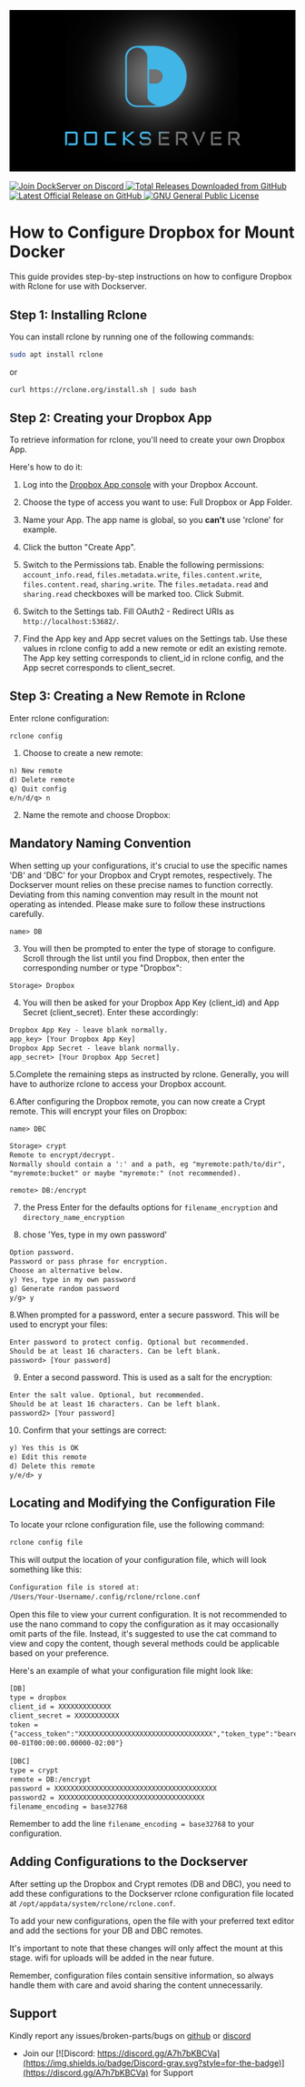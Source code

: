 ![Image of DockServer](/img/container_images/docker-dockserver.png)

<p align="left">
    <a href="https://discord.gg/FYSvu83caM">
        <img src="https://discord.com/api/guilds/830478558995415100/widget.png?label=Discord%20Server&logo=discord" alt="Join DockServer on Discord">
    </a>
        <a href="https://github.com/dockserver/dockserver/releases">
        <img src="https://img.shields.io/github/downloads/dockserver/dockserver/total?label=Total%20Downloads&logo=github" alt="Total Releases Downloaded from GitHub">
    </a>
    <a href="https://github.com/dockserver/dockserver/releases/latest">
        <img src="https://img.shields.io/github/v/release/dockserver/dockserver?include_prereleases&label=Latest%20Release&logo=github" alt="Latest Official Release on GitHub">
    </a>
    <a href="https://github.com/dockserver/dockserver/blob/master/LICENSE">
        <img src="https://img.shields.io/github/license/dockserver/dockserver?label=License&logo=gnu" alt="GNU General Public License">
    </a>
</p>


# How to Configure Dropbox for Mount Docker

This guide provides step-by-step instructions on how to configure Dropbox with Rclone for use with Dockserver.

## Step 1: Installing Rclone

You can install rclone by running one of the following commands:

```bash
sudo apt install rclone
```
or 
```
curl https://rclone.org/install.sh | sudo bash
```
## Step 2: Creating your Dropbox App

To retrieve information for rclone, you'll need to create your own Dropbox App.

Here's how to do it:

1. Log into the [Dropbox App console](https://www.dropbox.com/developers/apps/create) with your Dropbox Account.

2. Choose the type of access you want to use: Full Dropbox or App Folder.

3. Name your App. The app name is global, so you **can't** use 'rclone' for example.

4. Click the button "Create App".

5. Switch to the Permissions tab. Enable the following permissions: `account_info.read`, `files.metadata.write`, `files.content.write`, `files.content.read`, `sharing.write`. The `files.metadata.read` and `sharing.read` checkboxes will be marked too. Click Submit.

6. Switch to the Settings tab. Fill OAuth2 - Redirect URIs as `http://localhost:53682/`.

7. Find the App key and App secret values on the Settings tab. Use these values in rclone config to add a new remote or edit an existing remote. The App key setting corresponds to client_id in rclone config, and the App secret corresponds to client_secret.

## Step 3: Creating a New Remote in Rclone

Enter rclone configuration:

```
rclone config
```

1. Choose to create a new remote:

```
n) New remote
d) Delete remote
q) Quit config
e/n/d/q> n
```

2. Name the remote and choose Dropbox:

## Mandatory Naming Convention

When setting up your configurations, it's crucial to use the specific names 'DB' and 'DBC' for your Dropbox and Crypt remotes, respectively. The Dockserver mount relies on these precise names to function correctly. Deviating from this naming convention may result in the mount not operating as intended. Please make sure to follow these instructions carefully.


```
name> DB
```

3. You will then be prompted to enter the type of storage to configure. Scroll through the list until you find Dropbox, then enter the corresponding number or type "Dropbox":

```
Storage> Dropbox
```

4. You will then be asked for your Dropbox App Key (client_id) and App Secret (client_secret). Enter these accordingly:

```
Dropbox App Key - leave blank normally.
app_key> [Your Dropbox App Key]
Dropbox App Secret - leave blank normally.
app_secret> [Your Dropbox App Secret]
```

5.Complete the remaining steps as instructed by rclone. Generally, you will have to authorize rclone to access your Dropbox account.

6.After configuring the Dropbox remote, you can now create a Crypt remote. This will encrypt your files on Dropbox:

```
name> DBC
```
```
Storage> crypt
Remote to encrypt/decrypt.
Normally should contain a ':' and a path, eg "myremote:path/to/dir",
"myremote:bucket" or maybe "myremote:" (not recommended).
```
```
remote> DB:/encrypt
```

7. the Press Enter for the defaults options for `filename_encryption` and `directory_name_encryption`

8. chose  'Yes, type in my own password'
```
Option password.
Password or pass phrase for encryption.
Choose an alternative below.
y) Yes, type in my own password
g) Generate random password
y/g> y
```

8.When prompted for a password, enter a secure password. This will be used to encrypt your files:

```
Enter password to protect config. Optional but recommended.
Should be at least 16 characters. Can be left blank.
password> [Your password]

```

9. Enter a second password. This is used as a salt for the encryption:

```
Enter the salt value. Optional, but recommended.
Should be at least 16 characters. Can be left blank.
password2> [Your password]

```
10. Confirm that your settings are correct:
```
y) Yes this is OK
e) Edit this remote
d) Delete this remote
y/e/d> y
```

## Locating and Modifying the Configuration File

To locate your rclone configuration file, use the following command:

```bash
rclone config file
```
This will output the location of your configuration file, which will look something like this:
```bash
Configuration file is stored at:
/Users/Your-Username/.config/rclone/rclone.conf
```

Open this file to view your current configuration. It is not recommended to use the nano command to copy the configuration as it may occasionally omit parts of the file. Instead, it's suggested to use the cat command to view and copy the content, though several methods could be applicable based on your preference.

Here's an example of what your configuration file might look like:

```
[DB]
type = dropbox
client_id = XXXXXXXXXXXXX
client_secret = XXXXXXXXXXX
token = {"access_token":"XXXXXXXXXXXXXXXXXXXXXXXXXXXXXXXXX","token_type":"bearer","refresh_token":"XXXXXXXXXXXXXXXXXXXXXXXXXXXXXXX","expiry":"2023-00-01T00:00:00.00000-02:00"}

[DBC]
type = crypt
remote = DB:/encrypt
password = XXXXXXXXXXXXXXXXXXXXXXXXXXXXXXXXXXXXXXXX
password2 = XXXXXXXXXXXXXXXXXXXXXXXXXXXXXXXXXXXX
filename_encoding = base32768

```

Remember to add the line `filename_encoding = base32768` to your configuration.



## Adding Configurations to the Dockserver

After setting up the Dropbox and Crypt remotes (DB and DBC), you need to add these configurations to the Dockserver rclone configuration file located at `/opt/appdata/system/rclone/rclone.conf`.

To add your new configurations, open the file with your preferred text editor and add the sections for your DB and DBC remotes.

It's important to note that these changes will only affect the mount at this stage. wifi for uploads will be added in the near future.



Remember, configuration files contain sensitive information, so always handle them with care and avoid sharing the content unnecessarily.



## Support

Kindly report any issues/broken-parts/bugs on [github](https://github.com/dockserver/dockserver/issues) or [discord](https://discord.gg/A7h7bKBCVa)

- Join our [![Discord: https://discord.gg/A7h7bKBCVa](https://img.shields.io/badge/Discord-gray.svg?style=for-the-badge)](https://discord.gg/A7h7bKBCVa) for Support
